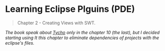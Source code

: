 Learning Eclipse Plguins (PDE)
=======================

> Chapter 2 - Creating Views with SWT.


*The book speak about [Tycho](https://eclipse.org/tycho/) only in the chapter 10 (the last), but I decided starting using It this chapter to eliminate dependencies of projects with the eclipse's files.*

